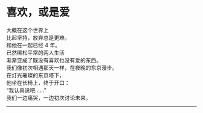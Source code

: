 # 喜欢，或是爱

大概在这个世界上\
比起坚持，放弃总是更难。\
和他在一起已经 4 年。\
已然稀松平常的两人生活\
渐渐变成了既没有喜欢也没有爱的东西。\
我们像初次相遇那天一样，在夜晚的东京漫步。\
在灯光璀璨的东京塔下，\
他坐在长椅上，终于开口：\
“我认真说吧……”\
我们一边痛哭，一边初次讨论未来。



















---
